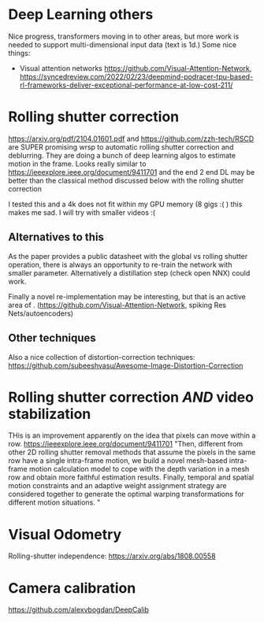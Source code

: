 # Deep Learning others
Nice progress, transformers moving in to other areas, but more work is needed to support multi-dimensional input data (text is 1d.) Some nice things:
- Visual attention networks https://github.com/Visual-Attention-Network, https://syncedreview.com/2022/02/23/deepmind-podracer-tpu-based-rl-frameworks-deliver-exceptional-performance-at-low-cost-211/ 

# Rolling shutter correction
https://arxiv.org/pdf/2104.01601.pdf and https://github.com/zzh-tech/RSCD are SUPER promising wrsp to automatic rolling shutter correction and deblurring. They are doing a bunch of deep learning algos to estimate motion in the frame. Looks really similar to https://ieeexplore.ieee.org/document/9411701 and the end 2 end DL may be better than the classical method discussed below with the rolling shutter correction

I tested this and a 4k does not fit within my GPU memory (8 gigs :( ) this makes me sad. I will try with smaller videos :(

## Alternatives to this
As the paper provides a public datasheet with the global vs rolling shutter operation, there is always an opportunity to re-train the network with smaller parameter. Alternatively a distillation step (check open NNX) could work. 

Finally a novel re-implementation may be interesting, but that is an active area of . (https://github.com/Visual-Attention-Network, spiking Res Nets/autoencoders)

## Other techniques
Also a nice collection of distortion-correction techniques: https://github.com/subeeshvasu/Awesome-Image-Distortion-Correction



# Rolling shutter correction _AND_ video stabilization
THis is an improvement apparently on the idea that pixels can move within a row.
https://ieeexplore.ieee.org/document/9411701
"Then, different from other 2D rolling shutter removal methods that assume the pixels in the same row have a single intra-frame motion, we build a novel mesh-based intra-frame motion calculation model to cope with the depth variation in a mesh row and obtain more faithful estimation results. Finally, temporal and spatial motion constraints and an adaptive weight assignment strategy are considered together to generate the optimal warping transformations for different motion situations. "


# Visual Odometry
Rolling-shutter independence: https://arxiv.org/abs/1808.00558

# Camera calibration
https://github.com/alexvbogdan/DeepCalib

